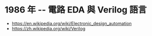 # 1986 年 -- 電路 EDA 與 Verilog 語言

* https://en.wikipedia.org/wiki/Electronic_design_automation
* https://zh.wikipedia.org/wiki/Verilog
